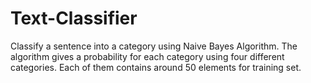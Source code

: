 Text-Classifier
===============

Classify a sentence into a category using Naive Bayes Algorithm.
The algorithm gives a probability for each category using four different categories. Each of them contains around 50 elements for training set.
